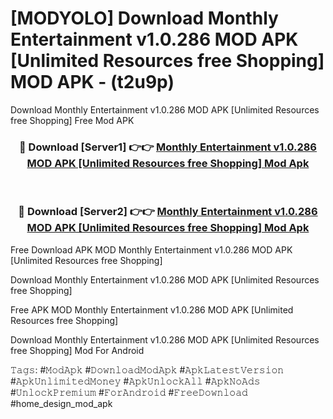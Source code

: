 # [MODYOLO] Download Monthly Entertainment v1.0.286 MOD APK [Unlimited Resources free Shopping] MOD APK - (t2u9p)
Download Monthly Entertainment v1.0.286 MOD APK [Unlimited Resources free Shopping] Free Mod APK

<div align="center">
<h3>🔴 Download [Server1] 👉👉 <a href="https://apk-comot.site?title=Monthly_Entertainment_v1.0.286_MOD_APK_[Unlimited_Resources_free_Shopping]">Monthly Entertainment v1.0.286 MOD APK [Unlimited Resources free Shopping] Mod Apk</a></h3><br>

<h3>🔴 Download [Server2] 👉👉 <a href="https://apk-comot.site?title=Monthly_Entertainment_v1.0.286_MOD_APK_[Unlimited_Resources_free_Shopping]">Monthly Entertainment v1.0.286 MOD APK [Unlimited Resources free Shopping] Mod Apk</a></h3>
</div>


Free Download APK MOD Monthly Entertainment v1.0.286 MOD APK [Unlimited Resources free Shopping]

Download Monthly Entertainment v1.0.286 MOD APK [Unlimited Resources free Shopping] 

Free APK MOD Monthly Entertainment v1.0.286 MOD APK [Unlimited Resources free Shopping] 

Download Monthly Entertainment v1.0.286 MOD APK [Unlimited Resources free Shopping] Mod For Android

𝚃𝚊𝚐𝚜: #𝙼𝚘𝚍𝙰𝚙𝚔 #𝙳𝚘𝚠𝚗𝚕𝚘𝚊𝚍𝙼𝚘𝚍𝙰𝚙𝚔 #𝙰𝚙𝚔𝙻𝚊𝚝𝚎𝚜𝚝𝚅𝚎𝚛𝚜𝚒𝚘𝚗 #𝙰𝚙𝚔𝚄𝚗𝚕𝚒𝚖𝚒𝚝𝚎𝚍𝙼𝚘𝚗𝚎𝚢 #𝙰𝚙𝚔𝚄𝚗𝚕𝚘𝚌𝚔𝙰𝚕𝚕 #𝙰𝚙𝚔𝙽𝚘𝙰𝚍𝚜 #𝚄𝚗𝚕𝚘𝚌𝚔𝙿𝚛𝚎𝚖𝚒𝚞𝚖 #𝙵𝚘𝚛𝙰𝚗𝚍𝚛𝚘𝚒𝚍 #𝙵𝚛𝚎𝚎𝙳𝚘𝚠𝚗𝚕𝚘𝚊𝚍 #home_design_mod_apk